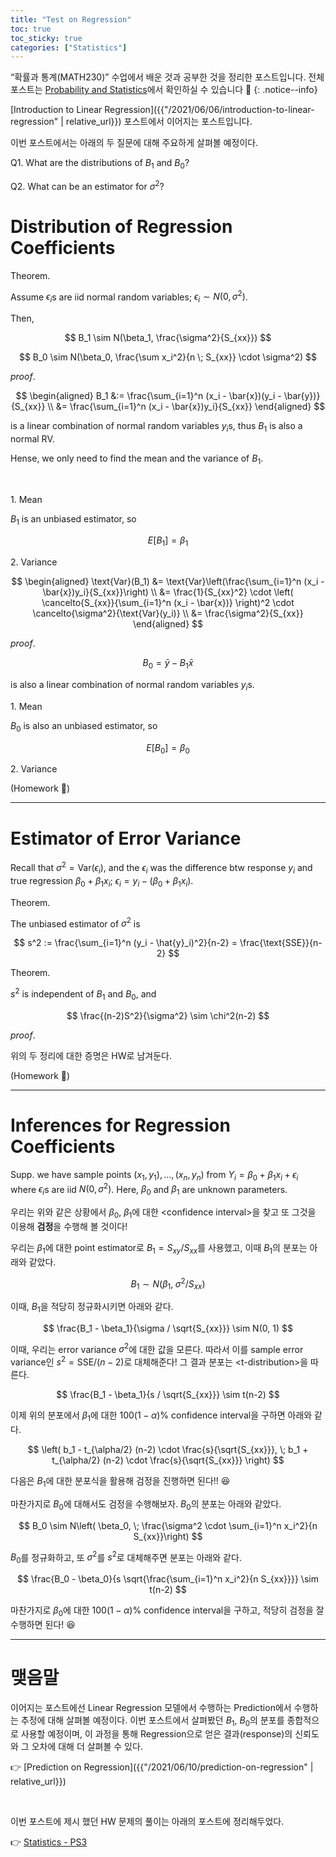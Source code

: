 ```yaml
---
title: "Test on Regression"
toc: true
toc_sticky: true
categories: ["Statistics"]
---
```


“확률과 통계(MATH230)” 수업에서 배운 것과 공부한 것을 정리한 포스트입니다. 전체 포스트는 [Probability and Statistics](https://bluehorn07.github.io/categories/probability-and-statistics)에서 확인하실 수 있습니다 🎲
{: .notice--info}

[Introduction to Linear Regression]({{"/2021/06/06/introduction-to-linear-regression" | relative_url}}) 포스트에서 이어지는 포스트입니다.

이번 포스트에서는 아래의 두 질문에 대해 주요하게 살펴볼 예정이다.

Q1. What are the distributions of $B_1$ and $B_0$?

Q2. What can be an estimator for $\sigma^2$?

# Distribution of Regression Coefficients

<div class="theorem" markdown="1">

<span class="statement-title">Theorem.</span><br>

Assume $\epsilon_i$s are iid normal random variables; $\epsilon_i \sim N(0, \sigma^2)$.

Then,

$$
B_1 \sim N(\beta_1, \frac{\sigma^2}{S_{xx}})
$$

$$
B_0 \sim N(\beta_0, \frac{\sum x_i^2}{n \; S_{xx}} \cdot \sigma^2)
$$

</div>

<div class="notice" markdown="1">

<span class="statement-title">*proof*.</span><br>

$$
\begin{aligned}
B_1
&:= \frac{\sum_{i=1}^n (x_i - \bar{x})(y_i - \bar{y})}{S_{xx}} \\
&= \frac{\sum_{i=1}^n (x_i - \bar{x})y_i}{S_{xx}}
\end{aligned}
$$

is a linear combination of normal random variables $y_i$s, thus $B_1$ is also a normal RV.

Hense, we only need to find the mean and the variance of $B_1$.

<br/>

1\. Mean

$B_1$ is an unbiased estimator, so

$$
E[B_1] = \beta_1
$$

2\. Variance

$$
\begin{aligned}
\text{Var}(B_1)
&= \text{Var}\left(\frac{\sum_{i=1}^n (x_i - \bar{x})y_i}{S_{xx}}\right)  \\
&= \frac{1}{S_{xx}^2} \cdot \left( \cancelto{S_{xx}}{\sum_{i=1}^n (x_i - \bar{x})} \right)^2 \cdot \cancelto{\sigma^2}{\text{Var}(y_i)} \\
&= \frac{\sigma^2}{S_{xx}}
\end{aligned}
$$

</div>

<div class="notice" markdown="1">

<span class="statement-title">*proof*.</span><br>

$$
B_0 = \bar{y} - B_1 \bar{x}
$$

is also a linear combination of normal random variables $y_i$s.

1\. Mean

$B_0$ is also an unbiased estimator, so

$$
E[B_0] = \beta_0
$$

2\. Variance

(Homework 🎈)

</div>

<hr/>

# Estimator of Error Variance

Recall that $\sigma^2 = \text{Var}(\epsilon_i)$, and the $\epsilon_i$ was the difference btw response $y_i$ and true regression $\beta_0 + \beta_1 x_i$; $\epsilon_i = y_i - (\beta_0 + \beta_1 x_i)$.

<div class="theorem" markdown="1">

<span class="statement-title">Theorem.</span><br>

The unbiased estimator of $\sigma^2$ is

$$
s^2 := \frac{\sum_{i=1}^n (y_i - \hat{y}_i)^2}{n-2} = \frac{\text{SSE}}{n-2}
$$

</div>

<div class="theorem" markdown="1">

<span class="statement-title">Theorem.</span><br>

$s^2$ is independent of $B_1$ and $B_0$, and

$$
\frac{(n-2)S^2}{\sigma^2} \sim \chi^2(n-2)
$$

</div>

<div class="notice" markdown="1">

<span class="statement-title">*proof*.</span><br>

위의 두 정리에 대한 증명은 HW로 남겨둔다.

(Homework 🎈)

</div>

<hr/>

# Inferences for Regression Coefficients

Supp. we have sample points $(x_1, y_1), \dots, (x_n, y_n)$ from $Y_i = \beta_0 + \beta_1 x_i + \epsilon_i$ where $\epsilon_i$s are iid $N(0, \sigma^2)$. Here, $\beta_0$ and $\beta_1$ are unknown parameters.

우리는 위와 같은 상황에서 $\beta_0$, $\beta_1$에 대한 \<confidence interval\>을 찾고 또 그것을 이용해 **검정**을 수행해 볼 것이다!

<div class="notice" markdown="1">

우리는 $\beta_1$에 대한 point estimator로 $B_1 = S_{xy} / S_{xx}$를 사용했고, 이때 $B_1$의 분포는 아래와 같았다.

$$
B_1 \sim N \left( \beta_1, \; \sigma^2/S_{xx} \right)
$$

이때, $B_1$을 적당히 정규화시키면 아래와 같다.

$$
\frac{B_1 - \beta_1}{\sigma / \sqrt{S_{xx}}} \sim N(0, 1)
$$

이때, 우리는 error variance $\sigma^2$에 대한 값을 모른다. 따라서 이를 sample error variance인 $s^2 = \text{SSE}/(n-2)$로 대체해준다! 그 결과 분포는 \<t-distribution\>을 따른다.

$$
\frac{B_1 - \beta_1}{s / \sqrt{S_{xx}}} \sim t(n-2)
$$

이제 위의 분포에서 $\beta_1$에 대한 $100(1-\alpha)\%$ confidence interval을 구하면 아래와 같다.

$$
\left( b_1 - t_{\alpha/2} (n-2) \cdot \frac{s}{\sqrt{S_{xx}}}, \; b_1 + t_{\alpha/2} (n-2) \cdot \frac{s}{\sqrt{S_{xx}}}  \right)
$$

다음은 $B_1$에 대한 분포식을 활용해 검정을 진행하면 된다!! 😆

</div>

<div class="notice" markdown="1">

마찬가지로 $B_0$에 대해서도 검정을 수행해보자. $B_0$의 분포는 아래와 같았다.

$$
B_0 \sim N\left( \beta_0, \; \frac{\sigma^2 \cdot \sum_{i=1}^n x_i^2}{n S_{xx}}\right)
$$

$B_0$를 정규화하고, 또 $\sigma^2$를 $s^2$로 대체해주면 분포는 아래와 같다.

$$
\frac{B_0 - \beta_0}{s \sqrt{\frac{\sum_{i=1}^n x_i^2}{n S_{xx}}}} \sim t(n-2)
$$

마찬가지로 $\beta_0$에 대한 $100(1-\alpha)\%$ confidence interval을 구하고, 적당히 검정을 잘 수행하면 된다! 😆

</div>

<hr/>

# 맺음말

이어지는 포스트에선 Linear Regression 모델에서 수행하는 Prediction에서 수행하는 추정에 대해 살펴볼 예정이다. 이번 포스트에서 살펴봤던 $B_1$, $B_0$의 분포를 종합적으로 사용할 예정이며, 이 과정을 통해 Regression으로 얻은 결과(response)의 신뢰도와 그 오차에 대해 더 살펴볼 수 있다.

👉 [Prediction on Regression]({{"/2021/06/10/prediction-on-regression" | relative_url}})

<br/>

이번 포스트에 제시 했던 HW 문제의 풀이는 아래의 포스트에 정리해두었다.

👉 [Statistics - PS3]({{"/2021/06/10/statistics-ps3"}})